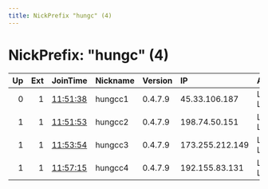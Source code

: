 ```yaml
---
title: NickPrefix "hungc" (4)
---
```


# NickPrefix: "hungc" (4)

|   Up |   Ext | JoinTime                                                                                              | Nickname   | Version   | IP              | AS          | CC   |   ORp |   Dirp | OS    | Contact           |   eFamMembers |
|-----:|------:|:------------------------------------------------------------------------------------------------------|:-----------|:----------|:----------------|:------------|:-----|------:|-------:|:------|:------------------|--------------:|
|    0 |     1 | [11:51:38](https://nusenu.github.io/OrNetStats/w/relay/C9B269C4AA16FFDA9CF3A8A8D33249745ED97EA6.html) | hungcc1    | 0.4.7.9   | 45.33.106.187   | Linode, LLC | us   |  9001 |      0 | Linux | 453669ae@duck.com |             1 |
|    1 |     1 | [11:51:53](https://nusenu.github.io/OrNetStats/w/relay/27D4AED7ADA4406CC49E5321329590C7EDDFE4E4.html) | hungcc2    | 0.4.7.9   | 198.74.50.151   | Linode, LLC | us   |  9001 |      0 | Linux | no6la6j6@duck.com |             1 |
|    1 |     1 | [11:53:54](https://nusenu.github.io/OrNetStats/w/relay/C9987E3AB48F04899233047EBB4AD77717826B60.html) | hungcc3    | 0.4.7.9   | 173.255.212.149 | Linode, LLC | us   |  9001 |      0 | Linux | p1akn1fb@duck.com |             1 |
|    1 |     1 | [11:57:15](https://nusenu.github.io/OrNetStats/w/relay/963880BDE04FE6E016C7E4A7B93A9DDA6DB9583B.html) | hungcc4    | 0.4.7.9   | 192.155.83.131  | Linode, LLC | us   |  9001 |      0 | Linux | lbt1xwu5@duck.com |             1 |
